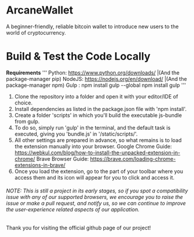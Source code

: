 # ArcaneWallet
A beginner-friendly, reliable bitcoin wallet to introduce new users to the world of cryptocurrency.


# Build & Test the Code Locally
  **Requirements**
  '''
    Python: https://www.python.org/downloads/   |(And the package-manager pip)
    NodeJS: https://nodejs.org/en/download/     |(And the package-manager npm)
    Gulp  : npm install gulp --global
            npm install gulp
  '''

1) Clone the repository into a folder and open it with your editor/IDE of choice.
2) Install dependencies as listed in the package.json file with 'npm install'.
3) Create a folder 'scripts' in which you'll build the executable js-bundle from gulp.
4) To do so, simply run 'gulp' in the terminal, and the default task is executed, giving you 'bundle.js' in '/static/scripts/'.
5) All other settings are prepared in advance, so what remains is to load the extension manually into your browser.
    Google Chrome Guide: https://webkul.com/blog/how-to-install-the-unpacked-extension-in-chrome/
    Brave Browser Guide: https://brave.com/loading-chrome-extensions-in-brave/
6) Once you load the extension, go to the part of your toolbar where you access them and its icon will appear for you to click and access it.

###### NOTE: This is still a project in its early stages, so if you spot a compatibility issue with any of our supported browsers, we encourage you to raise the issue or make a pull request, and notify us, so we can continue to improve the user-experience related aspects of our application.

Thank you for visiting the official github page of our project!

